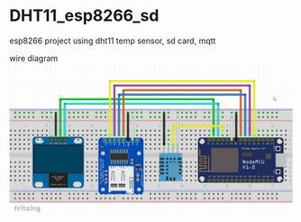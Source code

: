 # DHT11_esp8266_sd
esp8266 project using dht11 temp sensor, sd card, mqtt

wire diagram
![wire](https://github.com/artgarcia/DHT11_esp8266_sd/blob/main/wire_diagram.jpg)
